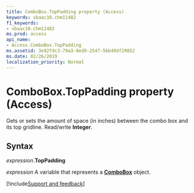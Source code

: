 ```yaml
---
title: ComboBox.TopPadding property (Access)
keywords: vbaac10.chm11482
f1_keywords:
- vbaac10.chm11482
ms.prod: access
api_name:
- Access.ComboBox.TopPadding
ms.assetid: 3e92fdc3-79a3-8ed9-2547-5bb49df29852
ms.date: 02/26/2019
localization_priority: Normal
---
```



# ComboBox.TopPadding property (Access)

Gets or sets the amount of space (in inches) between the combo box and its top gridline. Read/write **Integer**.


## Syntax

_expression_.**TopPadding**

_expression_ A variable that represents a **[ComboBox](Access.ComboBox.md)** object.




[!include[Support and feedback](~/includes/feedback-boilerplate.md)]